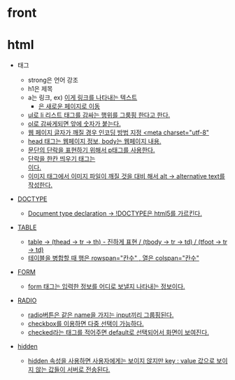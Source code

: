 # front

# html
- 태그
    - strong은 언어 강조
    - h1은 제목
    - a는 링크, ex) <a href= "www.naver.com">이게 링크를 나타내는 텍스트</a>
        - <a href="https://www.naver.com" target="_blank">은 새로운 페이지로 이동   
    - ul로 li 리스트 태그를 감싸는 행위를 그룸핑 한다고 한다.
    - ol로 감싸게되면 앞에 숫자가 붙는다.
    - 웹 페이지 글자가 깨질 경우 인코딩 방법 지정 <meta charset="utf-8"
    - head 태그는 웹페이지 정보, body는 웹페이지 내용.
    - 문단의 단락을 표현하기 위해서 p태그를 사용한다.
    - 단락을 한칸 띄우기 태그는 <br>이다.
    - 이미지 태그에서 이미지 파일이 깨질 것을 대비 해서 alt -> alternative text를 작성한다.

- DOCTYPE
    - Document type declaration -> !DOCTYPE은 html5를 가르킨다.

- TABLE
    - table -> (thead -> tr -> th) - 진하게 표현 / (tbody -> tr -> td) / (tfoot -> tr -> td)
    - 테이블을 병합할 때 행은 rowspan="칸수" , 열은 colspan="칸수"

- FORM
    - form 태그는 입력한 정보를 어디로 보낼지 나타내는 정보이다.

- RADIO
    - radio버튼은 같은 name을 가지는 input끼리 그룹핑된다.
    - checkbox를 이용하면 다중 선택이 가능하다.
    - checked라는 태그를 적어주면 default로 선택되어서 화면이 보여진다.

- hidden
    - hidden 속성을 사용하면 사용자에게는 보이지 않지만 key : value 값으로 보이지 않는 값들이 서버로 전송된다.